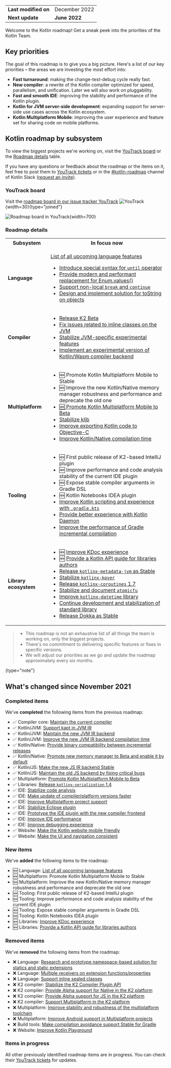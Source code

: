 [//]: # (title: Kotlin roadmap)

<table>
    <tr>
        <td><strong>Last modified on</strong></td>
        <td>December 2022</td>
    </tr>
    <tr>
        <td><strong>Next update</strong></td>
        <td><strong>June 2022</strong></td>
    </tr>
</table>

Welcome to the Kotlin roadmap! Get a sneak peek into the priorities of the Kotlin Team.

## Key priorities

The goal of this roadmap is to give you a big picture. Here's a list of our key priorities – the areas we are investing the most effort into:

* **Fast turnaround**: making the change-test-debug cycle really fast.
* **New compiler**: a rewrite of the Kotlin compiler optimized for speed, parallelism, and unification. Later we will also work on pluggability.
* **Fast and smooth IDE**: improving the stability and performance of the Kotlin plugin.
* **Kotlin for JVM server-side development**: expanding support for server-side use cases across the Kotlin ecosystem.
* **Kotlin Multiplatform Mobile**: improving the user experience and feature set for sharing code on mobile platforms.

## Kotlin roadmap by subsystem

To view the biggest projects we're working on, visit the [YouTrack board](https://youtrack.jetbrains.com/agiles/153-1251/current) or the [Roadmap details](#roadmap-details) table.

If you have any questions or feedback about the roadmap or the items on it, feel free to post them to [YouTrack tickets](https://youtrack.jetbrains.com/issues?q=project:%20KT,%20KTIJ%20tag:%20%7BRoadmap%20Item%7D%20%23Unresolved%20) or in the [#kotlin-roadmap](https://kotlinlang.slack.com/archives/C01AAJSG3V4) channel of Kotlin Slack ([request an invite](https://surveys.jetbrains.com/s3/kotlin-slack-sign-up)).

### YouTrack board

Visit the [roadmap board in our issue tracker YouTrack](https://youtrack.jetbrains.com/agiles/153-1251/current) ![YouTrack](youtrack-logo.png){width=30}{type="joined"}

![Roadmap board in YouTrack](roadmap-board.png){width=700}

### Roadmap details

<table>
    <tr>
        <th>Subsystem</th>
        <th>In focus now</th>
    </tr>
    <tr>
        <td><strong>Language</strong></td>
        <td>
            <p><note><a href="https://youtrack.jetbrains.com/issue/KT-54620" target="_blank">List of all upcoming language features</a></note></p>
            <ul>
                <li><a href="https://youtrack.jetbrains.com/issue/KT-15613" target="_blank">Introduce special syntax for <code>until</code> operator</a></li>
                <li><a href="https://youtrack.jetbrains.com/issue/KT-48872" target="_blank">Provide modern and performant replacement for Enum.values()</a></li>
                <li><a href="https://youtrack.jetbrains.com/issue/KT-1436" target="_blank">Support non-local <code>break</code> and <code>continue</code></a></li>
                <li><a href="https://youtrack.jetbrains.com/issue/KT-4107" target="_blank">Design and implement solution for toString on objects</a></li>
            </ul>
        </td>
    </tr>
    <tr>
        <td><strong>Compiler</strong></td>
        <td>
            <ul>
                <li><a href="https://youtrack.jetbrains.com/issue/KT-52604" target="_blank">Release K2 Beta</a></li>
                <li><a href="https://youtrack.jetbrains.com/issue/KT-49514" target="_blank">Fix issues related to inline classes on the JVM</a></li>
                <li><a href="https://youtrack.jetbrains.com/issue/KT-46770" target="_blank">Stabilize JVM-specific experimental features</a></li>
                <li><a href="https://youtrack.jetbrains.com/issue/KT-46773" target="_blank">Implement an experimental version of Kotlin/Wasm compiler backend</a></li>
            </ul>
        </td>
    </tr>
    <tr>
        <td><strong>Multiplatform</strong></td>
        <td>
            <ul>
                <li>🆕 Promote Kotlin Multiplatform Mobile to Stable</li> 
                <li>🆕 Improve the new Kotlin/Native memory manager robustness and performance and deprecate the old one</li>
                <li><a href="https://youtrack.jetbrains.com/issue/KT-52596" target="_blank">🆕 Promote Kotlin Multiplatform Mobile to Beta</a></li>
                <li><a href="https://youtrack.jetbrains.com/issue/KT-52600" target="_blank">Stabilize klib</a></li>
                <li><a href="https://youtrack.jetbrains.com/issue/KT-42297" target="_blank">Improve exporting Kotlin code to Objective-C</a></li>
                <li><a href="https://youtrack.jetbrains.com/issue/KT-42294" target="_blank">Improve Kotlin/Native compilation time</a></li>
            </ul>
         </td>
    </tr>
    <tr>
        <td><strong>Tooling</strong></td>
        <td>
            <ul>
                <li>🆕 First public release of K2-based IntelliJ plugin</li>
                <li>🆕 Improve performance and code analysis stability of the current IDE plugin</li>
                <li>🆕 Expose stable compiler arguments in Gradle DSL</li>
                <li>🆕 Kotlin Notebooks IDEA plugin</li>
                <li><a href="https://youtrack.jetbrains.com/issue/KT-49511" target="_blank">Improve Kotlin scripting and experience with <code>.gradle.kts</code></a></li>
                <li><a href="https://youtrack.jetbrains.com/issue/KT-49532" target="_blank">Provide better experience with Kotlin Daemon</a></li>
                <li><a href="https://youtrack.jetbrains.com/issue/KT-42309" target="_blank">Improve the performance of Gradle incremental compilation</a></li>
            </ul>
         </td>
    </tr>
    <tr>
        <td><strong>Library ecosystem</strong></td>
        <td>
            <ul>
                <li>🆕 <a href="https://youtrack.jetbrains.com/issue/KT-55073" target="_blank">Improve KDoc experience</a></li>
                <li>🆕 <a href="https://youtrack.jetbrains.com/issue/KT-55077" target="_blank">Provide a Kotlin API guide for libraries authors</a></li>
                <li><a href="https://youtrack.jetbrains.com/issue/KT-48011" target="_blank">Release <code>kotlinx-metadata-jvm</code> as Stable</a></li>
                <li><a href="https://youtrack.jetbrains.com/issue/KT-49527" target="_blank">Stabilize <code>kotlinx-kover</code></a></li>
                <li><a href="https://youtrack.jetbrains.com/issue/KT-49529" target="_blank">Release <code>kotlinx-coroutines</code> 1.7</a></li>
                <li><a href="https://youtrack.jetbrains.com/issue/KT-46786" target="_blank">Stabilize and document <code>atomicfu</code></a></li>
                <li><a href="https://youtrack.jetbrains.com/issue/KT-42315" target="_blank">Improve <code>kotlinx-datetime</code> library</a></li>
                <li><a href="https://youtrack.jetbrains.com/issue/KT-52601" target="_blank">Continue development and stabilization of standard library</a></li>
                <li><a href="https://youtrack.jetbrains.com/issue/KT-48998" target="_blank">Release Dokka as Stable</a></li>
            </ul>
         </td>
    </tr>
</table>

> * This roadmap is not an exhaustive list of all things the team is working on, only the biggest projects.
> * There's no commitment to delivering specific features or fixes in specific versions.
> * We will adjust our priorities as we go and update the roadmap approximately every six months.
> 
{type="note"}

## What's changed since November 2021

### Completed items

We've **completed** the following items from the previous roadmap:

* ✅ Compiler core: [Maintain the current compiler](https://youtrack.jetbrains.com/issue/KT-42286)
* ✅ Kotlin/JVM: [Support kapt in JVM IR](https://youtrack.jetbrains.com/issue/KT-49682)
* ✅ Kotlin/JVM: [Maintain the new JVM IR backend](https://youtrack.jetbrains.com/issue/KT-46767)
* ✅ Kotlin/JVM: [Improve the new JVM IR backend compilation time](https://youtrack.jetbrains.com/issue/KT-46768)
* ✅ Kotlin/Native: [Provide binary compatibility between incremental releases](https://youtrack.jetbrains.com/issue/KT-42293)
* ✅ Kotlin/Native: [Promote new memory manager to Beta and enable it by default](https://youtrack.jetbrains.com/issue/KT-52595)
* ✅ Kotlin/JS: [Make the new JS IR backend Stable](https://youtrack.jetbrains.com/issue/KT-42289)
* ✅ Kotlin/JS: [Maintain the old JS backend by fixing critical bugs](https://youtrack.jetbrains.com/issue/KT-42291)
* ✅ Multiplatform: [Promote Kotlin Multiplatform Mobile to Beta](https://youtrack.jetbrains.com/issue/KT-52596)
* ✅ Libraries: [Release `kotlinx-serialization` 1.4](https://youtrack.jetbrains.com/issue/KT-49528)
* ✅ IDE: [Stabilize code analysis](https://youtrack.jetbrains.com/issue/KTIJ-21906)
* ✅ IDE: [Make update of compiler/platform versions faster](https://youtrack.jetbrains.com/issue/KTIJ-20044)
* ✅ IDE: [Improve Multiplatform project support](https://youtrack.jetbrains.com/issue/KTIJ-20045)
* ✅ IDE: [Stabilize Eclipse plugin](https://youtrack.jetbrains.com/issue/KTIJ-20046)
* ✅ IDE: [Prototype the IDE plugin with the new compiler frontend](https://youtrack.jetbrains.com/issue/KTIJ-18195)
* ✅ IDE: [Improve IDE performance](https://youtrack.jetbrains.com/issue/KTIJ-18174)
* ✅ IDE: [Improve debugging experience](https://youtrack.jetbrains.com/issue/KTIJ-18572)
* ✅ Website: [Make the Kotlin website mobile friendly](https://youtrack.jetbrains.com/issue/KT-44339)
* ✅ Website: [Make the UI and navigation consistent](https://youtrack.jetbrains.com/issue/KT-46791)

### New items

We've **added** the following items to the roadmap:

* 🆕 Language: [List of all upcoming language features](https://youtrack.jetbrains.com/issue/KT-54620)
* 🆕 Multiplatform: Promote Kotlin Multiplatform Mobile to Stable
* 🆕 Multiplatform: Improve the new Kotlin/Native memory manager robustness and performance and deprecate the old one
* 🆕 Tooling: First public release of K2-based IntelliJ plugin
* 🆕 Tooling: Improve performance and code analysis stability of the current IDE plugin
* 🆕 Tooling: Expose stable compiler arguments in Gradle DSL
* 🆕 Tooling: Kotlin Notebooks IDEA plugin
* 🆕 Libraries: [Improve KDoc experience](https://youtrack.jetbrains.com/issue/KT-55073)
* 🆕 Libraries: [Provide a Kotlin API guide for libraries authors](https://youtrack.jetbrains.com/issue/KT-55077)

### Removed items

We've **removed** the following items from the roadmap:

* ❌ Language: [Research and prototype namespace-based solution for statics and static extensions](https://youtrack.jetbrains.com/issue/KT-11968)
* ❌ Language: [Multiple receivers on extension functions/properties](https://youtrack.jetbrains.com/issue/KT-10468)
* ❌ Language: [Support inline sealed classes](https://youtrack.jetbrains.com/issue/KT-27576)
* ❌ K2 compiler: [Stabilize the K2 Compiler Plugin API](https://youtrack.jetbrains.com/issue/KT-49508)
* ❌ K2 compiler: [Provide Alpha support for Native in the K2 platform](https://youtrack.jetbrains.com/issue/KT-52594)
* ❌ K2 compiler: [Provide Alpha support for JS in the K2 platform](https://youtrack.jetbrains.com/issue/KT-52593)
* ❌ K2 compiler: [Support Multiplatform in the K2 platform](https://youtrack.jetbrains.com/issue/KT-52597)
* ❌ Multiplatform: [Improve stability and robustness of the multiplatform toolchain](https://youtrack.jetbrains.com/issue/KT-49525)
* ❌ Multiplatform: [Improve Android support in Multiplatform projects](https://youtrack.jetbrains.com/issue/KT-52599)
* ❌ Build tools: [Make compilation avoidance support Stable for Gradle](https://youtrack.jetbrains.com/issue/KT-52603)
* ❌ Website: [Improve Kotlin Playground](https://youtrack.jetbrains.com/issue/KT-49536)

### Items in progress

All other previously identified roadmap items are in progress. You can check their [YouTrack tickets](https://youtrack.jetbrains.com/issues?q=project:%20KT,%20KTIJ%20tag:%20%7BRoadmap%20Item%7D%20%23Unresolved%20)
for updates.
